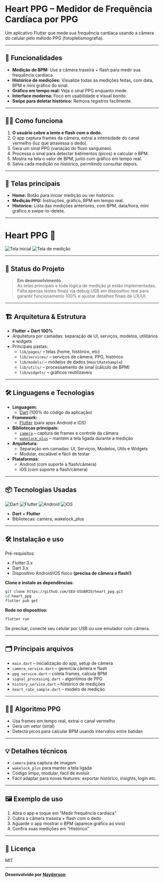
# Heart PPG – Medidor de Frequência Cardíaca por PPG

Um aplicativo Flutter que mede sua frequência cardíaca usando a câmera do celular pelo método PPG (fotopletismografia).

---

## 🚀 Funcionalidades

- **Medição de BPM:** Use a câmera traseira + flash para medir sua frequência cardíaca.
- **Histórico de medições:** Visualize todas as medições feitas, com data, BPM e mini gráfico do sinal.
- **Gráfico em tempo real:** Veja o sinal PPG enquanto mede.
- **Interface moderna:** Foco em usabilidade e visual bonito.
- **Swipe para deletar histórico:** Remova registros facilmente.

---

## 🧑‍💻 Como funciona

1. **O usuário cobre a lente e flash com o dedo.**
2. O app captura frames da câmera, extrai a intensidade do canal vermelho (luz que atravessa o dedo).
3. Gera um sinal PPG (variação do fluxo sanguíneo).
4. Processa o sinal para detectar batimentos (picos) e calcular o BPM.
5. Mostra na tela o valor de BPM, junto com gráfico em tempo real.
6. Salva cada medição no histórico, permitindo consultar depois.

---

## 📱 Telas principais

- **Home:** Botão para iniciar medição ou ver histórico.
- **Medição PPG:** Instruções, gráfico, BPM em tempo real.
- **Histórico:** Lista das medições anteriores, com BPM, data/hora, mini gráfico e swipe-to-delete.

---

# Heart PPG 📲

![Tela inicial](img/home.png)
![Tela de medição](img/medicao.png)

---

## 🚧 Status do Projeto

> **Em desenvolvimento**  
> As telas principais e toda lógica de medição já estão implementadas.  
> Falta apenas testes finais via debug USB em dispositivo real para garantir funcionamento 100% e ajustar detalhes finais de UX/UI.

---

## 🏗️ Arquitetura & Estrutura

- **Flutter + Dart 100%**
- Arquitetura por camadas: separação de UI, serviços, modelos, utilitários e widgets
- Principais pastas:
    - `lib/pages/` – telas (home, histórico, etc)
    - `lib/services/` – serviços de câmera, PPG, histórico
    - `lib/models/` – modelos de dados (`HeartRateSample`)
    - `lib/utils/` – processamento de sinal (cálculo de BPM)
    - `lib/widgets/` – gráficos reutilizáveis

---

## 🛠️ Linguagens e Tecnologias

- **Linguagem:**  
  - [Dart](https://dart.dev/) (100% do código da aplicação)
- **Framework:**  
  - [Flutter](https://flutter.dev/) (para apps Android e iOS)
- **Bibliotecas principais:**  
  - [`camera`](https://pub.dev/packages/camera) – captura de frames e controle da câmera
  - [`wakelock_plus`](https://pub.dev/packages/wakelock_plus) – mantém a tela ligada durante a medição
- **Arquitetura:**  
  - Separação em camadas: UI, Serviços, Modelos, Utils e Widgets
  - Modular, escalável e fácil de testar
- **Plataformas:**  
  - Android (com suporte a flash/câmera)
  - iOS (com suporte a flash/câmera)

---

## 📦 Tecnologias Usadas

![Dart](https://img.shields.io/badge/Dart-0175C2?logo=dart&logoColor=white)
![Flutter](https://img.shields.io/badge/Flutter-02569B?logo=flutter&logoColor=white)
![Android](https://img.shields.io/badge/Android-3DDC84?logo=android&logoColor=white)
![iOS](https://img.shields.io/badge/iOS-000000?logo=apple&logoColor=white)

- **Dart** + **Flutter**
- Bibliotecas: camera, wakelock_plus

---

## 🛠️ Instalação e uso 

Pré-requisitos:  
- Flutter 3.x  
- Dart 3.x  
- Dispositivo Android/iOS físico **(precisa de câmera e flash!)**

**Clone e instale as dependências:**

```bash
git clone https://github.com/SEU-USUARIO/heart_ppg.git
cd heart_ppg
flutter pub get
```

**Rode no dispositivo:**

```bash
flutter run
```

Se precisar, conecte seu celular por USB ou use emulador com câmera.

---

## 🗂️ Principais arquivos

- `main.dart` – inicialização do app, setup de câmera
- `camera_service.dart` – gerencia câmera e flash
- `ppg_service.dart` – coleta frames, calcula BPM
- `signal_processing.dart` – algoritmos de PPG
- `history_service.dart` – histórico de medições
- `heart_rate_sample.dart` – modelo de medição

---

## 👨‍🔬 Algoritmo PPG

- Usa frames em tempo real, extrai o canal vermelho
- Gera um vetor (sinal)
- Detecta picos para calcular BPM usando intervalos entre batidas

---

## 💡 Detalhes técnicos

- `camera` para captura de imagem
- `wakelock_plus` para manter a tela ligada
- Código limpo, modular, fácil de evoluir
- Fácil adaptar para novas features: exportar histórico, insights, login etc.

---

## 🖼️ Exemplo de uso

1. Abra o app e toque em “Medir frequência cardíaca”
2. Cubra a câmera traseira + flash com o dedo
3. Aguarde o app mostrar o BPM (aparece gráfico ao vivo)
4. Confira suas medições em “Histórico”

---

## 📄 Licença

MIT

---

**Desenvolvido por [Nayderson](https://github.com/Nerdzter)**
